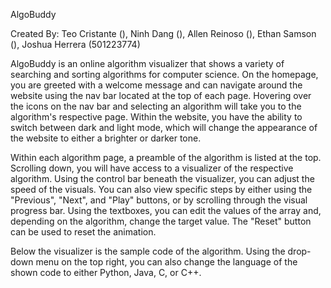 AlgoBuddy

Created By: Teo Cristante (), Ninh Dang (), Allen Reinoso (), Ethan Samson (), Joshua Herrera (501223774)

AlgoBuddy is an online algorithm visualizer that shows a variety of searching and sorting algorithms for computer science. On the homepage, you are greeted with a welcome message and can
navigate around the website using the nav bar located at the top of each page. Hovering over the icons on the nav bar and selecting an algorithm will take you to the algorithm's respective page. Within the
website, you have the ability to switch between dark and light mode, which will change the appearance of the website to either a brighter or darker tone.

Within each algorithm page, a preamble of the algorithm is listed at the top. Scrolling down, you will have access to a visualizer of the respective algorithm. Using the control bar
beneath the visualizer, you can adjust the speed of the visuals. You can also view specific steps by either using the "Previous", "Next", and "Play" buttons, or by scrolling through the
visual progress bar. Using the textboxes, you can edit the values of the array and, depending on the algorithm, change the target value. The "Reset" button can be used to reset the
animation.

Below the visualizer is the sample code of the algorithm. Using the drop-down menu on the top right, you can also change the language of the shown code to either Python, Java, C, or C++.
